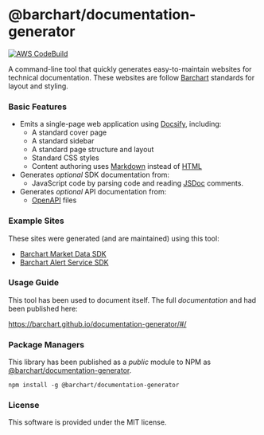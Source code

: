 # @barchart/documentation-generator

[![AWS CodeBuild](https://codebuild.us-east-1.amazonaws.com/badges?uuid=eyJlbmNyeXB0ZWREYXRhIjoiSkJiVDZVKzIvUkh5Vkpzd1prRHlKbGozYUhiSWFXMEhzZFphdzBhTWRiWnRXK2dGMk1GMU52QS8rcTJBWEJjNXZkOTRpUXpMcFBLdjFoYmhRWVhNNStRPSIsIml2UGFyYW1ldGVyU3BlYyI6IlVubWUzdm0reHVoZE5SaDAiLCJtYXRlcmlhbFNldFNlcmlhbCI6MX0%3D&branch=master)](https://github.com/barchart/documentation-generator)

A command-line tool that quickly generates easy-to-maintain websites for technical documentation. These websites are follow [Barchart](https://www.barchart.com/solutions) standards for layout and styling.

### Basic Features

* Emits a single-page web application using [Docsify](https://docsify.js.org/#/), including:
  * A standard cover page
  * A standard sidebar
  * A standard page structure and layout
  * Standard CSS styles
  * Content authoring uses [Markdown](https://en.wikipedia.org/wiki/Markdown) instead of [HTML](https://en.wikipedia.org/wiki/HTML)
* Generates _optional_ SDK documentation from:
  * JavaScript code by parsing code and reading [JSDoc](https://en.wikipedia.org/wiki/JSDoc) comments.
* Generates _optional_ API documentation from:
  * [OpenAPI](https://en.wikipedia.org/wiki/OpenAPI_Specification) files

### Example Sites

These sites were generated (and are maintained) using this tool:

* [Barchart Market Data SDK](https://barchart.github.io/marketdata-api-js/#/)
* [Barchart Alert Service SDK](https://barchart.github.io/alerts-client-js/#/)

### Usage Guide

This tool has been used to document itself. The full _documentation_ and had been published here:

https://barchart.github.io/documentation-generator/#/

### Package Managers

This library has been published as a *public* module to NPM as [@barchart/documentation-generator](https://www.npmjs.com/package/@barchart/documentation-generator).

```shell
npm install -g @barchart/documentation-generator
```

### License

This software is provided under the MIT license.